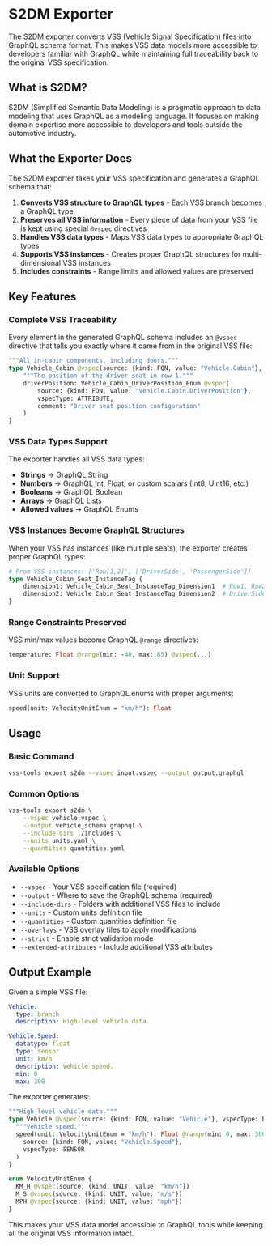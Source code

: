 # S2DM Exporter

The S2DM exporter converts VSS (Vehicle Signal Specification) files into GraphQL schema format. This makes VSS data models more accessible to developers familiar with GraphQL while maintaining full traceability back to the original VSS specification.

## What is S2DM?

S2DM (Simplified Semantic Data Modeling) is a pragmatic approach to data modeling that uses GraphQL as a modeling language. It focuses on making domain expertise more accessible to developers and tools outside the automotive industry.

## What the Exporter Does

The S2DM exporter takes your VSS specification and generates a GraphQL schema that:

1. **Converts VSS structure to GraphQL types** - Each VSS branch becomes a GraphQL type
2. **Preserves all VSS information** - Every piece of data from your VSS file is kept using special `@vspec` directives
3. **Handles VSS data types** - Maps VSS data types to appropriate GraphQL types
4. **Supports VSS instances** - Creates proper GraphQL structures for multi-dimensional VSS instances
5. **Includes constraints** - Range limits and allowed values are preserved

## Key Features

### Complete VSS Traceability

Every element in the generated GraphQL schema includes an `@vspec` directive that tells you exactly where it came from in the original VSS file:

```graphql
"""All in-cabin components, including doors."""
type Vehicle_Cabin @vspec(source: {kind: FQN, value: "Vehicle.Cabin"}, vspecType: BRANCH) {
    """The position of the driver seat in row 1."""
    driverPosition: Vehicle_Cabin_DriverPosition_Enum @vspec(
        source: {kind: FQN, value: "Vehicle.Cabin.DriverPosition"},
        vspecType: ATTRIBUTE,
        comment: "Driver seat position configuration"
    )
}
```

### VSS Data Types Support

The exporter handles all VSS data types:
- **Strings** → GraphQL String
- **Numbers** → GraphQL Int, Float, or custom scalars (Int8, UInt16, etc.)
- **Booleans** → GraphQL Boolean
- **Arrays** → GraphQL Lists
- **Allowed values** → GraphQL Enums

### VSS Instances Become GraphQL Structures

When your VSS has instances (like multiple seats), the exporter creates proper GraphQL types:

```graphql
# From VSS instances: ['Row[1,2]', ['DriverSide', 'PassengerSide']]
type Vehicle_Cabin_Seat_InstanceTag {
    dimension1: Vehicle_Cabin_Seat_InstanceTag_Dimension1  # Row1, Row2
    dimension2: Vehicle_Cabin_Seat_InstanceTag_Dimension2  # DriverSide, PassengerSide
}
```

### Range Constraints Preserved

VSS min/max values become GraphQL `@range` directives:

```graphql
temperature: Float @range(min: -40, max: 85) @vspec(...)
```

### Unit Support

VSS units are converted to GraphQL enums with proper arguments:

```graphql
speed(unit: VelocityUnitEnum = "km/h"): Float
```

## Usage

### Basic Command

```bash
vss-tools export s2dm --vspec input.vspec --output output.graphql
```

### Common Options

```bash
vss-tools export s2dm \
    --vspec vehicle.vspec \
    --output vehicle_schema.graphql \
    --include-dirs ./includes \
    --units units.yaml \
    --quantities quantities.yaml
```

### Available Options

- `--vspec` - Your VSS specification file (required)
- `--output` - Where to save the GraphQL schema (required)
- `--include-dirs` - Folders with additional VSS files to include
- `--units` - Custom units definition file
- `--quantities` - Custom quantities definition file
- `--overlays` - VSS overlay files to apply modifications
- `--strict` - Enable strict validation mode
- `--extended-attributes` - Include additional VSS attributes

## Output Example

Given a simple VSS file:

```yaml
Vehicle:
  type: branch
  description: High-level vehicle data.

Vehicle.Speed:
  datatype: float
  type: sensor
  unit: km/h
  description: Vehicle speed.
  min: 0
  max: 300
```

The exporter generates:

```graphql
"""High-level vehicle data."""
type Vehicle @vspec(source: {kind: FQN, value: "Vehicle"}, vspecType: BRANCH) {
  """Vehicle speed."""
  speed(unit: VelocityUnitEnum = "km/h"): Float @range(min: 0, max: 300) @vspec(
    source: {kind: FQN, value: "Vehicle.Speed"},
    vspecType: SENSOR
  )
}

enum VelocityUnitEnum {
  KM_H @vspec(source: {kind: UNIT, value: "km/h"})
  M_S @vspec(source: {kind: UNIT, value: "m/s"})
  MPH @vspec(source: {kind: UNIT, value: "mph"})
}
```

This makes your VSS data model accessible to GraphQL tools while keeping all the original VSS information intact.
